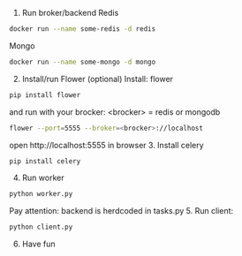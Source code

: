 1. Run broker/backend
Redis
```sh
docker run --name some-redis -d redis
```
Mongo
```sh
docker run --name some-mongo -d mongo
```
2. Install/run Flower (optional)
Install: flower
```sh
pip install flower
```
and run with your brocker: \<brocker\> = redis or mongodb 
```sh
flower --port=5555 --broker=<brocker>://localhost
```
open http://localhost:5555 in browser
3. Install celery
```sh
pip install celery
```
4. Run worker
```sh
python worker.py
```
Pay attention: backend is herdcoded in tasks.py
5. Run client:
```sh
python client.py
```
6. Have fun